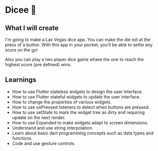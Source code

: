 ﻿
# Dicee 🎲

## What I will create

I'm going to make a Las Vegas dice app. You can make the die roll at the press of a button. With this app in your pocket, you’ll be able to settle any score on the go!

Also you can play a two player dice game where the one to reach the highest score (pre defined) wins.


## Learnings

- How to use Flutter stateless widgets to design the user interface.
- How to use Flutter stateful widgets to update the user interface.
- How to change the properties of various widgets.
- How to use onPressed listeners to detect when buttons are pressed.
- How to use setState to mark the widget tree as dirty and requiring update on the next render.
- How to use Expanded to make widgets adapt to screen dimensions.
- Understand and use string interpolation.
- Learn about basic dart programming concepts such as data types and functions.
- Code and use gesture controls.
